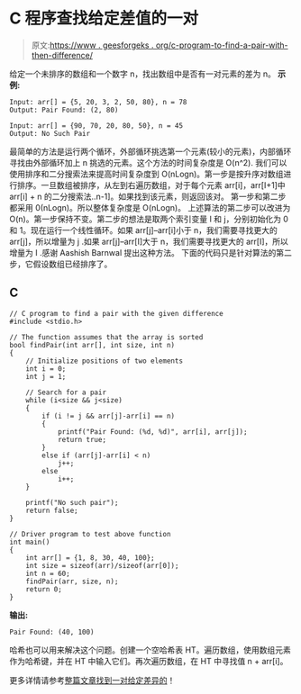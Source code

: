 # C 程序查找给定差值的一对

> 原文:[https://www . geesforgeks . org/c-program-to-find-a-pair-with-then-difference/](https://www.geeksforgeeks.org/c-program-to-find-a-pair-with-the-given-difference/)

给定一个未排序的数组和一个数字 n，找出数组中是否有一对元素的差为 n。
**示例:**

```
Input: arr[] = {5, 20, 3, 2, 50, 80}, n = 78
Output: Pair Found: (2, 80)

Input: arr[] = {90, 70, 20, 80, 50}, n = 45
Output: No Such Pair
```

最简单的方法是运行两个循环，外部循环挑选第一个元素(较小的元素)，内部循环寻找由外部循环加上 n 挑选的元素。这个方法的时间复杂度是 O(n^2).
我们可以使用排序和二分搜索法来提高时间复杂度到 O(nLogn)。第一步是按升序对数组进行排序。一旦数组被排序，从左到右遍历数组，对于每个元素 arr[i]，arr[I+1]中 arr[i] + n 的二分搜索法..n-1]。如果找到该元素，则返回该对。
第一步和第二步都采用 0(nLogn)。所以整体复杂度是 O(nLogn)。
上述算法的第二步可以改进为 O(n)。第一步保持不变。第二步的想法是取两个索引变量 I 和 j，分别初始化为 0 和 1。现在运行一个线性循环。如果 arr[j]–arr[i]小于 n，我们需要寻找更大的 arr[j]，所以增量为 j .如果 arr[j]–arr[I]大于 n，我们需要寻找更大的 arr[I]，所以增量为 I .感谢 Aashish Barnwal 提出这种方法。
下面的代码只是针对算法的第二步，它假设数组已经排序了。

## C

```
// C program to find a pair with the given difference
#include <stdio.h>

// The function assumes that the array is sorted 
bool findPair(int arr[], int size, int n)
{
    // Initialize positions of two elements
    int i = 0;  
    int j = 1;

    // Search for a pair
    while (i<size && j<size)
    {
        if (i != j && arr[j]-arr[i] == n)
        {
            printf("Pair Found: (%d, %d)", arr[i], arr[j]);
            return true;
        }
        else if (arr[j]-arr[i] < n)
            j++;
        else
            i++;
    }

    printf("No such pair");
    return false;
}

// Driver program to test above function
int main()
{
    int arr[] = {1, 8, 30, 40, 100};
    int size = sizeof(arr)/sizeof(arr[0]);
    int n = 60;
    findPair(arr, size, n);
    return 0;
}
```

**输出:**

```
Pair Found: (40, 100)
```

哈希也可以用来解决这个问题。创建一个空哈希表 HT。遍历数组，使用数组元素作为哈希键，并在 HT 中输入它们。再次遍历数组，在 HT 中寻找值 n + arr[i]。

更多详情请参考[整篇文章找到一对给定差异的](https://www.geeksforgeeks.org/find-a-pair-with-the-given-difference/)！